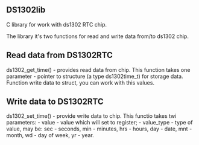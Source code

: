 ## DS1302lib
C library for work with ds1302 RTC chip.

The library it's two functions for read and write data from/to ds1302 chip.

## Read data from DS1302RTC
ds1302_get_time() - provides read data from chip.
This function takes one parameter - pointer to structure (a type ds1302time_t) for storage data. Function write data to struct, you can work with this values.

## Write data to DS1302RTC
ds1302_set_time() - provide write data to chip.
This functio takes twi parameters:
	- value - value which will set to register;
	- value_type - type of value, may be:
	sec - seconds,
	min - minutes,
	hrs - hours,
	day - date,
	mnt - month,
	wd - day of week,
	yr - year.


